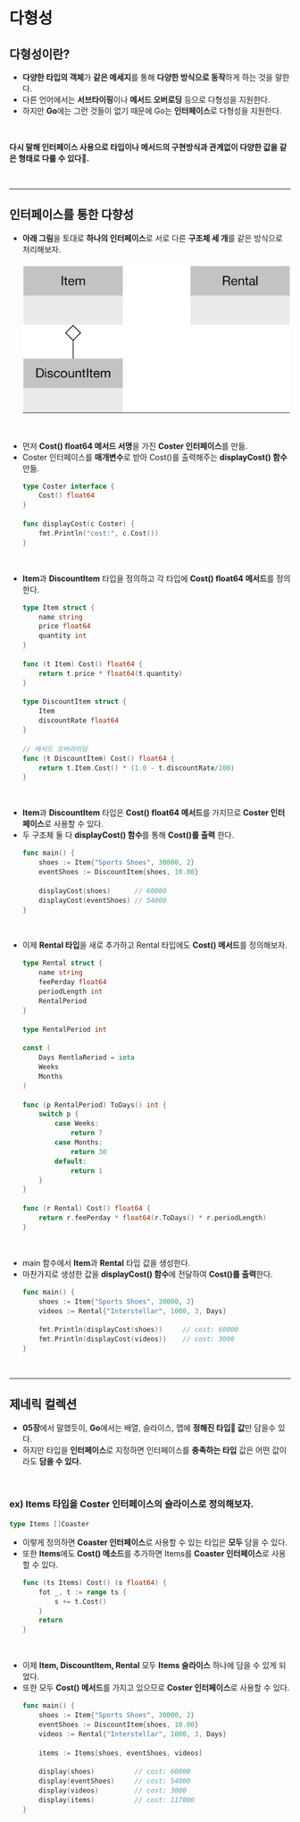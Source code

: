 # **다형성**
## **다형성이란?**
- **다양한 타입의 객체**가 **같은 메세지**를 통해 **다양한 방식으로 동작**하게 하는 것을 말한다.
- 다른 언어에서는 **서브타이핑**이나 **메서드 오버로딩** 등으로 다형성을 지원한다.
- 하지만 **Go**에는 그런 것들이 없기 때문에 Go는 **인터페이스**로 다형성을 지원한다.

<br>

**다시 말해 인터페이스 사용으로 타입이나 메서드의 구현방식과 관계없이 다양한 값을 같은 형태로 다룰 수 있다.**

<br>

---
## **인터페이스를 통한 다향성**
- **아래 그림**을 토대로 **하나의 인터페이스**로 서로 다른 **구조체 세 개**를 같은 방식으로 처리해보자.

    ![interface_imgae](/img/interface_imgae.png)

<br>

- 먼저 **Cost() float64 메서드 서명**을 가진 **Coster 인터페이스**를 만듦.
- Coster 인터페이스를 **매개변수**로 받아 Cost()를 출력해주는 **displayCost() 함수** 만듦.
    ~~~go
    type Coster interface {
        Cost() float64
    }

    func displayCost(c Coster) {
        fmt.Println("cost:", c.Cost())
    }
    ~~~

<br>

- **Item**과 **DiscountItem** 타입을 정의하고 각 타입에 **Cost() float64 메서드**를 정의한다.
    ~~~go
    type Item struct {
        name string
        price float64
        quantity int
    }

    func (t Item) Cost() float64 {
        return t.price * float64(t.quantity)
    }

    type DiscountItem struct {
        Item
        discountRate float64
    }

    // 메서드 오버라이딩
    func (t DiscountItem) Cost() float64 {
        return t.Item.Cost() * (1.0 - t.discountRate/100)
    }
    ~~~

<br>

- **Item**과 **DiscountItem** 타입은 **Cost() float64 메서드**를 가지므로 **Coster 인터페이스**로 사용할 수 있다.
- 두 구조체 둘 다 **displayCost() 함수**를 통해 **Cost()를 출력** 한다.
    ~~~go
    func main() {
        shoes := Item{"Sports Shoes", 30000, 2}
        eventShoes := DiscountItem{shoes, 10.00}

        displayCost(shoes)      // 60000
        displayCost(eventShoes) // 54000
    }
    ~~~

<br>

- 이제 **Rental 타입**을 새로 추가하고 Rental 타입에도 **Cost() 메서드**를 정의해보자.
    ~~~go
    type Rental struct {
        name string
        feePerday float64
        periodLength int
        RentalPeriod
    }

    type RentalPeriod int

    const (
        Days RentlaReriod = iota
        Weeks
        Months
    )

    func (p RentalPeriod) ToDays() int {
        switch p {
            case Weeks:
                return 7
            case Months:
                return 30
            default:
                return 1
        }
    }

    func (r Rental) Cost() float64 {
        return r.feePerday * float64(r.ToDays() * r.periodLength)
    }
    ~~~

<br>

- main 함수에서 **Item**과 **Rental** 타입 값을 생성한다.
- 마찬가지로 생성한 값을 **displayCost() 함수**에 전달하여 **Cost()를 출력**한다.
    ~~~go
    func main() {
        shoes := Item{"Sports Shoes", 30000, 2}
        videos := Rental{"Interstellar", 1000, 3, Days}

        fmt.Println(displayCost(shoes))     // cost: 60000
        fmt.Println(displayCost(videos))    // cost: 3000
    }
    ~~~

<br>

---
## **제네릭 컬렉션**
- **05장**에서 말했듯이, **Go**에서는 배열, 슬라이스, 맵에 **정해진 타입 값**만 담을수 있다.
- 하지만 타입을 **인터페이스**로 지정하면 인터페이스를 **충족하는 타입** 값은 어떤 값이라도 **담을 수 있다.**


<br>

### **ex) Items 타입을 Coster 인터페이스의 슬라이스로 정의해보자.**
~~~go
type Items []Coaster
~~~
- 이렇게 정의하면 **Coaster 인터페이스**로 사용할 수 있는 타입은 **모두** 담을 수 있다.
- 또한 **Items**에도 **Cost() 메소드**를 추가하면 Items를 **Coaster 인터페이스**로 사용할 수 있다.
    ~~~go
    func (ts Items) Cost() (s float64) {
        fot _, t := range ts {
            s += t.Cost()
        }
        return
    }
    ~~~

<br>

- 이제 **Item, DiscountItem, Rental** 모두 **Items 슬라이스** 하나에 담을 수 있게 되었다.
- 또한 모두 **Cost() 메서드**를 가지고 있으므로 **Coster 인터페이스**로 사용할 수 있다.
    ~~~go
    func main() {
        shoes := Item{"Sports Shoes", 30000, 2}
        eventShoes := DiscountItem{shoes, 10.00}
        videos := Rental{"Interstellar", 1000, 3, Days}
        
        items := Items[shoes, eventShoes, videos]

        display(shoes)          // cost: 60000
        display(eventShoes)     // cost: 54000
        display(videos)         // cost: 3000
        display(items)          // cost: 117000
    }
    ~~~